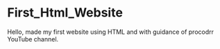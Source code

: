 # First_Html_Website
Hello, made my first website using HTML and with guidance of procodrr YouTube channel. 

